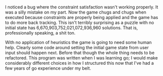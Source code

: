 I noticed a bug where the constraint satisfaction wasn't working properly.  It was a silly mistake on my part.  Now the game chugs and chugs when executed because constraints are properly being applied and the game has to do more back tracking.  This isn't terribly surprising as a puzzle with no initial state has 6,670,903,752,021,072,936,960 solutions.  That is, professionally speaking, a shit ton.  

With no application of heuristics the game is going to need some human help.  Clearly some code around setting the initial game state from user input should happen next. Before that though the whole thing needs to be refactored.  This program was written when I was learning go; I would make considerably different choices in how I structured this now that I've had a few years of go experience under my belt.  
